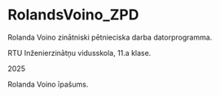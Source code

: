 # RolandsVoino_ZPD
Rolanda Voino zinātniski pētnieciska darba  datorprogramma.

RTU Inženierzinātņu vidusskola, 11.a klase.

2025

Rolanda Voino īpašums.

